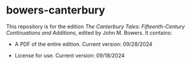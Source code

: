 # bowers-canterbury

This repository is for the edition _The Canterbury Tales: Fifteenth-Century Continuations and Additions_, edited by John M. Bowers. It contains:

-	A PDF of the entire edition. Current version: 09/28/2024

-	License for use. Current version: 09/18/2024
